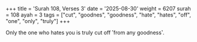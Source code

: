 +++
title = 'Surah 108, Verses 3'
date = '2025-08-30'
weight = 6207
surah = 108
ayah = 3
tags = ["cut", "goodnes", "goodness", "hate", "hates", "off", "one", "only", "truly"]
+++

Only the one who hates you is truly cut off ˹from any goodness˺.